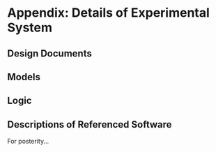 # Appendix: Details of Experimental System

## Design Documents

## Models

## Logic

## Descriptions of Referenced Software

For posterity...
